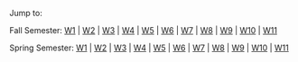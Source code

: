 
Jump to: 

Fall Semester: [W1](#w1) | [W2](#w2) | [W3](#w3) | [W4](#w4) | [W5](#w5) | [W6](#w6) | [W7](#w7) | [W8](#w8) | [W9](#w9) | [W10](#w10) | [W11](#w11)

Spring Semester:  [W1](#sw1) | [W2](#sw2) | [W3](#sw3) | [W4](#sw4) | [W5](#sw5) | [W6](#sw6) | [W7](#sw7) | [W8](#sw8) | [W9](#sw9) | [W10](#sw10) | [W11](#sw11)


